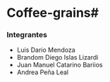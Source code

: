 # Coffee-grains#
### Integrantes ###

- Luis Dario Mendoza
- Brandom Diego Islas Lizardi
- Juan Manuel Catarino Bariios
- Andrea Peña Leal

